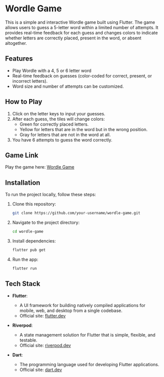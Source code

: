 # Wordle Game

This is a simple and interactive Wordle game built using Flutter. The game allows users to guess a 5-letter word within a limited number of attempts. It provides real-time feedback for each guess and changes colors to indicate whether letters are correctly placed, present in the word, or absent altogether.

## Features

- Play Wordle with a 4, 5 or 6 letter word
- Real-time feedback on guesses (color-coded for correct, present, or incorrect letters).
- Word size and number of attempts can be customized.

## How to Play

1. Click on the letter keys to input your guesses.
2. After each guess, the tiles will change colors:
   - Green for correctly placed letters.
   - Yellow for letters that are in the word but in the wrong position.
   - Gray for letters that are not in the word at all.
3. You have 6 attempts to guess the word correctly.

## Game Link

Play the game here: [Wordle Game](https://vxrnxthx.github.io/WordleCloneWithFlutter/)

## Installation

To run the project locally, follow these steps:

1. Clone this repository:
   ```bash
   git clone https://github.com/your-username/wordle-game.git
2. Navigate to the project directory:
   ```bash
   cd wordle-game
3. Install dependencies:
   ```bash
   flutter pub get
4. Run the app:
   ```bash
   flutter run
## Tech Stack

- **Flutter**: 
  - A UI framework for building natively compiled applications for mobile, web, and desktop from a single codebase.
  - Official site: [flutter.dev](https://flutter.dev)

- **Riverpod**:
  - A state management solution for Flutter that is simple, flexible, and testable.
  - Official site: [riverpod.dev](https://riverpod.dev)

- **Dart**:
  - The programming language used for developing Flutter applications.
  - Official site: [dart.dev](https://dart.dev)
